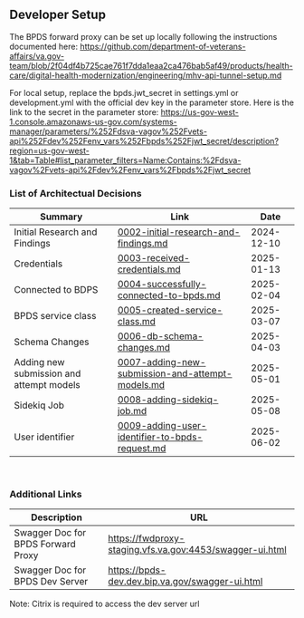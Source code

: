 ## Developer Setup

The BPDS forward proxy can be set up locally following the instructions documented here:
https://github.com/department-of-veterans-affairs/va.gov-team/blob/2f04df4b725cae761f7dda1eaa2ca476bab5af49/products/health-care/digital-health-modernization/engineering/mhv-api-tunnel-setup.md

For local setup, replace the bpds.jwt_secret in settings.yml or development.yml with the official dev key in the parameter store. Here is the link to the secret in the parameter store:
https://us-gov-west-1.console.amazonaws-us-gov.com/systems-manager/parameters/%252Fdsva-vagov%252Fvets-api%252Fdev%252Fenv_vars%252Fbpds%252Fjwt_secret/description?region=us-gov-west-1&tab=Table#list_parameter_filters=Name:Contains:%2Fdsva-vagov%2Fvets-api%2Fdev%2Fenv_vars%2Fbpds%2Fjwt_secret



### List of Architectual Decisions

| Summary                                  | Link                                                         | Date       |
| ---------------------------------------- | ------------------------------------------------------------ | ---------- |
| Initial Research and Findings            | [0002-initial-research-and-findings.md](adr/0002-initial-research-and-findings.md) | 2024-12-10 |
| Credentials                              | [0003-received-credentials.md](adr/0003-received-credentials.md) | 2025-01-13 |
| Connected to BDPS                        | [0004-successfully-connected-to-bpds.md](adr/0004-successfully-connected-to-bpds.md) | 2025-02-04 |
| BPDS service class                       | [0005-created-service-class.md](adr/0005-created-service-class.md) | 2025-03-07 |
| Schema Changes                           | [0006-db-schema-changes.md](adr/0006-db-schema-changes.md)   | 2025-04-03 |
| Adding new submission and attempt models | [0007-adding-new-submission-and-attempt-models.md](adr/0007-adding-new-submission-and-attempt-models.md) | 2025-05-01 |
| Sidekiq Job                              | [0008-adding-sidekiq-job.md](adr/0008-adding-sidekiq-job.md) | 2025-05-08 |
| User identifier                          | [0009-adding-user-identifier-to-bpds-request.md](adr/0009-adding-user-identifier-to-bpds-request.md) | 2025-06-02 |

​	
### Additional Links

| Description                        | URL                                                      |
| ---------------------------------- | -------------------------------------------------------- |
| Swagger Doc for BPDS Forward Proxy | https://fwdproxy-staging.vfs.va.gov:4453/swagger-ui.html |
| Swagger Doc for BPDS Dev Server    | https://bpds-dev.dev.bip.va.gov/swagger-ui.html          |

Note: Citrix is required to access the dev server url
